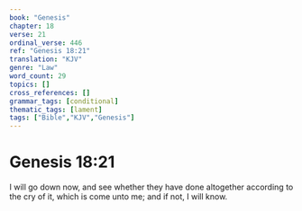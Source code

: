 ```yaml
---
book: "Genesis"
chapter: 18
verse: 21
ordinal_verse: 446
ref: "Genesis 18:21"
translation: "KJV"
genre: "Law"
word_count: 29
topics: []
cross_references: []
grammar_tags: [conditional]
thematic_tags: [lament]
tags: ["Bible","KJV","Genesis"]
---
```


# Genesis 18:21

I will go down now, and see whether they have done altogether according to the cry of it, which is come unto me; and if not, I will know.
